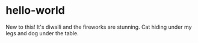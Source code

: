 # hello-world
New to this!
It's diwalli and the fireworks are stunning. Cat hiding under my legs and dog under the table. 
